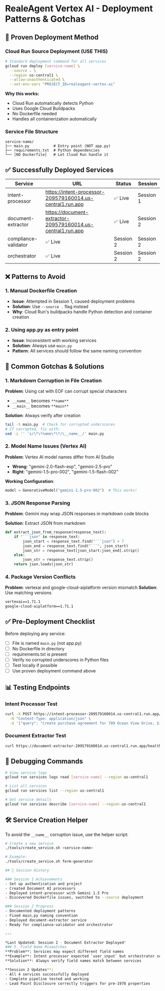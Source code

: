 # RealeAgent Vertex AI - Deployment Patterns & Gotchas

## 🚀 Proven Deployment Method

### Cloud Run Source Deployment (USE THIS)
```bash
# Standard deployment command for all services
gcloud run deploy [service-name] \
  --source . \
  --region us-central1 \
  --allow-unauthenticated \
  --set-env-vars "PROJECT_ID=realeagent-vertex-ai"
```

**Why this works:**
- Cloud Run automatically detects Python
- Uses Google Cloud Buildpacks
- No Dockerfile needed
- Handles all containerization automatically

### Service File Structure
```
service-name/
├── main.py           # Entry point (NOT app.py)
├── requirements.txt  # Python dependencies
└── [NO Dockerfile]   # Let Cloud Run handle it
```

## ✅ Successfully Deployed Services

| Service | URL | Status | Session |
|---------|-----|--------|---------|
| intent-processor | https://intent-processor-209579160014.us-central1.run.app | ✅ Live | Session 1 |
| document-extractor | https://document-extractor-209579160014.us-central1.run.app | ✅ Live | Session 2 |
| compliance-validator | ✅ Live | Session 2 | Session 2 |
| orchestrator | ✅ Live | Session 2 | Session 2 |

## ❌ Patterns to Avoid

### 1. Manual Dockerfile Creation
- **Issue**: Attempted in Session 1, caused deployment problems
- **Solution**: Use `--source .` flag instead
- **Why**: Cloud Run's buildpacks handle Python detection and container creation

### 2. Using app.py as entry point
- **Issue**: Inconsistent with working services
- **Solution**: Always use `main.py`
- **Pattern**: All services should follow the same naming convention

## 🐛 Common Gotchas & Solutions

### 1. Markdown Corruption in File Creation
**Problem**: Using cat with EOF can corrupt special characters
- `__name__` becomes `**name**`
- `__main__` becomes `**main**`

**Solution**: Always verify after creation
```bash
tail -5 main.py  # Check for corrupted underscores
# If corrupted, fix with:
sed -i '' 's/\*\*name\*\*/\__name__/' main.py
```

### 2. Model Name Issues (Vertex AI)
**Problem**: Vertex AI model names differ from AI Studio
- **Wrong**: "gemini-2.0-flash-exp", "gemini-2.5-pro"
- **Right**: "gemini-1.5-pro-002", "gemini-1.5-flash-002"

**Working Configuration**:
```python
model = GenerativeModel("gemini-1.5-pro-002")  # This works!
```

### 3. JSON Response Parsing
**Problem**: Gemini may wrap JSON responses in markdown code blocks

**Solution**: Extract JSON from markdown
```python
def extract_json_from_response(response_text):
    if "```json" in response_text:
        json_start = response_text.find("```json") + 7
        json_end = response_text.find("```", json_start)
        json_str = response_text[json_start:json_end].strip()
    else:
        json_str = response_text.strip()
    return json.loads(json_str)
```

### 4. Package Version Conflicts
**Problem**: vertexai and google-cloud-aiplatform version mismatch
**Solution**: Use matching versions
```txt
vertexai==1.71.1
google-cloud-aiplatform==1.71.1
```

## ✅ Pre-Deployment Checklist

Before deploying any service:
- [ ] File is named `main.py` (not app.py)
- [ ] No Dockerfile in directory
- [ ] requirements.txt is present
- [ ] Verify no corrupted underscores in Python files
- [ ] Test locally if possible
- [ ] Use proven deployment command above

## 📊 Testing Endpoints

### Intent Processor Test
```bash
curl -X POST https://intent-processor-209579160014.us-central1.run.app/process \
  -H "Content-Type: application/json" \
  -d '{"query": "Create purchase agreement for 789 Ocean View Drive, $1.2M, built 1975, 30-day escrow"}'
```

### Document Extractor Test
```bash
curl https://document-extractor-209579160014.us-central1.run.app/health
```

## 🔧 Debugging Commands

```bash
# View service logs
gcloud run services logs read [service-name] --region us-central1

# List all services
gcloud run services list --region us-central1

# Get service details
gcloud run services describe [service-name] --region us-central1
```

## 🛠️ Service Creation Helper

To avoid the `__name__` corruption issue, use the helper script:

```bash
# Create a new service
./tools/create_service.sh <service-name>

# Example:
./tools/create_service.sh form-generator

## 📝 Session History

### Session 1 Achievements
- Set up authentication and project
- Created Document AI processors
- Deployed intent-processor with Gemini 1.5 Pro
- Discovered Dockerfile issues, switched to --source deployment

### Session 2 Progress
- Documented deployment patterns
- Fixed main.py naming convention
- Deployed document-extractor service
- Ready for compliance-validator and orchestrator

---

*Last Updated: Session 2 - Document Extractor Deployed*
### 5. Field Name Mismatches
**Problem**: Services may expect different field names
**Example**: Intent processor expected `user_input` but orchestrator sent `query`
**Solution**: Always verify field names match between services

**Session 2 Updates**:
- All 4 services successfully deployed
- Complete pipeline tested and working
- Lead Paint Disclosure correctly triggers for pre-1978 properties
